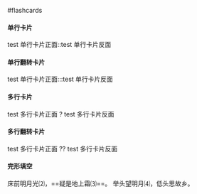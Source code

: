 #flashcards

#### 单行卡片

test 单行卡片正面::test 单行卡片反面
<!--SR:!2023-11-04,3,250-->

#### 单行翻转卡片

test 单行卡片正面:::test 单行卡片反面
<!--SR:!2023-11-04,3,250!2023-11-04,3,250-->

#### 多行卡片

test 多行卡片正面
?
test 多行卡片反面
<!--SR:!2023-11-04,3,250-->

#### 多行翻转卡片

test 多行卡片正面
??
test 多行卡片反面
<!--SR:!2023-11-04,3,250!2023-11-04,3,250-->

#### 完形填空

床前明月光⑵，==疑是地上霜⑶==。
举头望明月⑷，低头思故乡。
<!--SR:!2023-11-04,3,250--> 